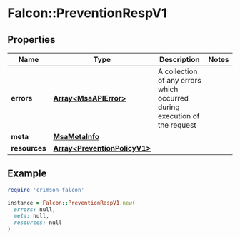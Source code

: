 # Falcon::PreventionRespV1

## Properties

| Name | Type | Description | Notes |
| ---- | ---- | ----------- | ----- |
| **errors** | [**Array&lt;MsaAPIError&gt;**](MsaAPIError.md) | A collection of any errors which occurred during execution of the request |  |
| **meta** | [**MsaMetaInfo**](MsaMetaInfo.md) |  |  |
| **resources** | [**Array&lt;PreventionPolicyV1&gt;**](PreventionPolicyV1.md) |  |  |

## Example

```ruby
require 'crimson-falcon'

instance = Falcon::PreventionRespV1.new(
  errors: null,
  meta: null,
  resources: null
)
```

